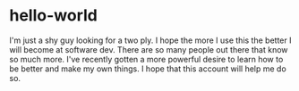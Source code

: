 # hello-world
I'm just a shy guy looking for a two ply.
I hope the more I use this the better I will become at software dev. There are so many people out there that know so much more. I've recently gotten a more powerful desire to learn how to be better and make my own things. I hope that this account will help me do so.
